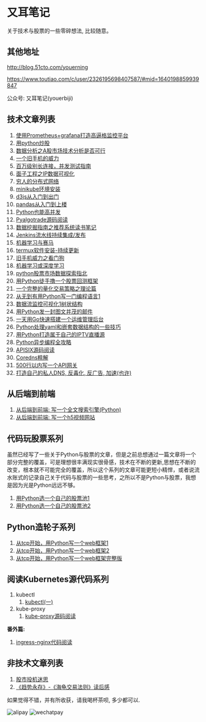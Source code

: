 # 又耳笔记
关于技术与股票的一些零碎想法, 比较随意。

## 其他地址
http://blog.51cto.com/youerning

https://www.toutiao.com/c/user/2326195698407587/#mid=1640198859939847

公众号: 又耳笔记(youerbiji)

## 技术文章列表
1. [使用Prometheus+grafana打造高逼格监控平台](https://github.com/youerning/blog/tree/master/prometheus)
2. [用python炒股](https://github.com/youerning/blog/tree/master/python-trade)
3. [数据分析之A股市场技术分析是否可行](https://github.com/youerning/blog/tree/master/stock-analysis)
4. [一个旧手机的威力](https://github.com/youerning/blog/tree/master/old-phone)
5. [百万级别长连接，并发测试指南](https://github.com/youerning/blog/tree/master/locust-test)
6. [面子工程之IP数据可视化](https://github.com/youerning/blog/tree/master/ip-visualize)
7. [穷人的分布式网络](https://github.com/youerning/blog/tree/master/fastvpn)
8. [minikube环境安装](https://github.com/youerning/blog/tree/master/minikube)
9. [d3js从入门到出门](https://github.com/youerning/blog/tree/master/d3js)
10. [pandas从入门到上楼](https://github.com/youerning/blog/tree/master/pandas)
11. [Python也能高并发](https://github.com/youerning/blog/tree/master/asyncio)
12. [Pyalgotrade源码阅读](https://github.com/youerning/blog/tree/master/pyalgotrade-code-read)
13. [数据挖掘指南之推荐系统读书笔记](https://github.com/youerning/blog/tree/master/data-mining_chapter01)
14. [Jenkins流水线持续集成/发布](https://github.com/youerning/blog/tree/master/cicd)
15. [机器学习与赛马](https://github.com/youerning/blog/tree/master/ml_and_horse_race)
16. [termux软件安装-持续更新](https://github.com/youerning/blog/tree/master/termux)
17. [旧手机威力之看门狗](https://github.com/youerning/blog/tree/master/watchdog)
18. [机器学习或深度学习](https://github.com/youerning/blog/tree/master/ai)
19. [python股票市场数据探索指北](https://github.com/youerning/blog/tree/master/stock_data)
20. [用Python徒手撸一个股票回测框架](https://github.com/youerning/blog/tree/master/backtest)
21. [一个完整的量化交易策略之理论篇](https://github.com/youerning/blog/tree/master/quant1)
22. [从无到有用Python写一门编程语言1](https://github.com/youerning/blog/tree/master/new_program)
23. [数据流监控可视化1树状结构](https://github.com/youerning/blog/tree/master/dataflow-vis)
24. [用Python发一封图文并茂的邮件](https://github.com/youerning/blog/tree/master/sendmail)
25. [一天用Go快速搭建一个运维管理后台](https://github.com/youerning/blog/tree/master/fast-admin)
26. [Python处理yaml和嵌套数据结构的一些技巧](https://github.com/youerning/blog/tree/master/py_yaml_nested_data)
27. [用Python打造属于自己的IPTV直播源](https://github.com/youerning/blog/tree/master/iptv)
28. [Python异步编程全攻略](https://github.com/youerning/blog/tree/master/python-async)
29. [APISIX源码阅读](https://github.com/youerning/blog/tree/master/apisix_code)
30. [Coredns粗解](https://github.com/youerning/blog/tree/master/coredns_code)
31. [500行以内写一个API网关](https://github.com/youerning/blog/tree/master/apix_code)
32. [打造自己的私人DNS, 反毒化, 反广告, 加速(也许)](https://github.com/youerning/blog/tree/master/custom_dns)



## 从后端到前端
1. [从后端到前端: 写一个全文搜索引擎(Python)](https://github.com/youerning/blog/tree/master/search_engine)
1. [从后端到前端: 写一个h5视频网站](https://github.com/youerning/blog/tree/master/video_site)


## 代码玩股票系列
虽然已经写了一些关于Python与股票的文章，但是之前总想通过一篇文章将一个部分完整的覆盖，可是理想很丰满现实很骨感，技术在不断的更新,思想在不断的改变，根本就不可能完全的覆盖，所以这个系列的文章可能更短小精悍，或者说流水账式的记录自己关于代码与股票的一些思考，之所以不是Python与股票，我想是因为光是Python远远不够。

1. [用Python选一个自己的股票池1](https://github.com/youerning/blog/tree/master/stock_pool/post1.md)
2. [用Python选一个自己的股票池2](https://github.com/youerning/blog/tree/master/stock_pool/post2.md)


## Python造轮子系列
1. [从tcp开始，用Python写一个web框架1](https://github.com/youerning/blog/tree/master/web_framework/post1.md)
2. [从tcp开始，用Python写一个web框架2](https://github.com/youerning/blog/tree/master/web_framework/post2.md)
3. [从tcp开始，用Python写一个web框架完整版](https://github.com/youerning/blog/tree/master/web_framework/post3.md)

## 阅读Kubernetes源代码系列
1. kubectl
   1. [kubectl(一)](https://github.com/youerning/blog/blob/master/kubernetes/kubectl1.md)
2. kube-proxy
   1. [kube-proxy源码阅读](https://github.com/youerning/blog/blob/master/kubernetes/kube-proxy.md)


**番外篇:**
1. [ingress-nginx代码阅读](https://github.com/youerning/blog/tree/master/kubernetes/nginx-ingress-controller.md)



## 非技术文章列表
1. [股市投机迷思](https://github.com/youerning/blog/tree/master/stock-in-thought)
2. [《趋势永存》-《海龟交易法则》读后感](https://github.com/youerning/blog/tree/master/trending_invest)

如果觉得不错，并有所收获，请我喝杯茶呗, 多少都可以.

![alipay](img/alipay.png)
![wechatpay](img/wechatpay.png)

